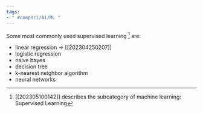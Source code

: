 ```yaml
---
tags:
- " #compsci/AI/ML "
---
```


Some most commonly used supervised learning [^1] are:
- linear regression → [[202304250207]]
- logistic regression
- naive bayes
- decision tree
- k-nearest neighbor algorithm
- neural networks

[^1]: [[202305100142]] describes the subcategory of machine learning: Supervised Learning